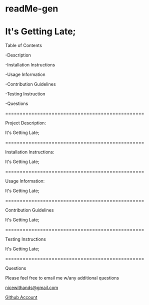 # readMe-gen

It's Getting Late;
================================================

Table of Contents 

-Description

-Installation Instructions

-Usage Information

-Contribution Guidelines

-Testing Instruction

-Questions

================================================

Project Description: 

It's Getting Late;

================================================

Installation Instructions: 

It's Getting Late;

================================================

Usage Information: 

It's Getting Late;

================================================

Contribution Guidelines 

It's Getting Late;

================================================

Testing Instructions 

It's Getting Late;

================================================

Questions 

Please feel free to email me w/any additional questions 

 nicewithands@gmail.com

[Github Account](https://www.Github.com/fsgeoff)
